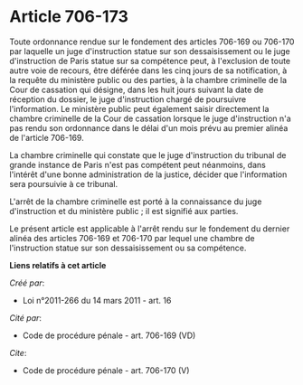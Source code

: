 # Article 706-173

Toute ordonnance rendue sur le fondement des articles 706-169 ou 706-170 par laquelle un juge d'instruction statue sur son
dessaisissement ou le juge d'instruction de Paris statue sur sa compétence peut, à l'exclusion de toute autre voie de
recours, être déférée dans les cinq jours de sa notification, à la requête du ministère public ou des parties, à la chambre
criminelle de la Cour de cassation qui désigne, dans les huit jours suivant la date de réception du dossier, le juge
d'instruction chargé de poursuivre l'information. Le ministère public peut également saisir directement la chambre criminelle
de la Cour de cassation lorsque le juge d'instruction n'a pas rendu son ordonnance dans le délai d'un mois prévu au premier
alinéa de l'article 706-169. 

La chambre criminelle qui constate que le juge d'instruction du tribunal de grande instance de Paris n'est pas compétent peut
néanmoins, dans l'intérêt d'une bonne administration de la justice, décider que l'information sera poursuivie à ce tribunal.

L'arrêt de la chambre criminelle est porté à la connaissance du juge d'instruction et du ministère public ; il est signifié
aux parties. 

Le présent article est applicable à l'arrêt rendu sur le fondement du dernier alinéa des articles 706-169 et 706-170 par
lequel une chambre de l'instruction statue sur son dessaisissement ou sa compétence.

**Liens relatifs à cet article**

_Créé par_:

  - Loi n°2011-266 du 14 mars 2011 - art. 16

_Cité par_:

  - Code de procédure pénale - art. 706-169 (VD)

_Cite_:

  - Code de procédure pénale - art. 706-170 (V)
